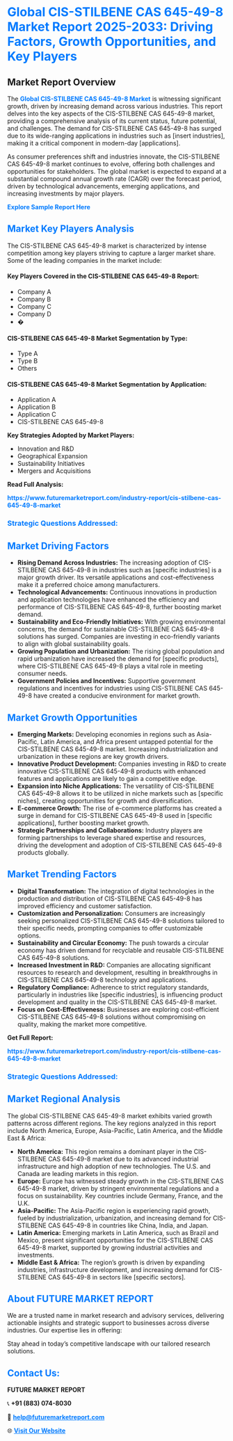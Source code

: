 <h1 style="color: #007BFF;">Global CIS-STILBENE CAS 645-49-8 Market Report 2025-2033: Driving Factors, Growth Opportunities, and Key Players</h1>

<section id="overview">
<h2>Market Report Overview</h2>
<p>The <a href="https://www.futuremarketreport.com/industry-report/cis-stilbene-cas-645-49-8-market" style="color: #007BFF; text-decoration: none;"><strong>Global CIS-STILBENE CAS 645-49-8 Market</strong></a> is witnessing significant growth, driven by increasing demand across various industries. This report delves into the key aspects of the CIS-STILBENE CAS 645-49-8 market, providing a comprehensive analysis of its current status, future potential, and challenges. The demand for CIS-STILBENE CAS 645-49-8 has surged due to its wide-ranging applications in industries such as [insert industries], making it a critical component in modern-day [applications].</p>
<p>As consumer preferences shift and industries innovate, the CIS-STILBENE CAS 645-49-8 market continues to evolve, offering both challenges and opportunities for stakeholders. The global market is expected to expand at a substantial compound annual growth rate (CAGR) over the forecast period, driven by technological advancements, emerging applications, and increasing investments by major players.</p>
</section>

<section id="overview">
<p><a href="https://www.futuremarketreport.com/request-sample/reportId=120403" style="color: #007BFF; text-decoration: none;"><strong>Explore Sample Report Here</strong></a></p>
</section>

<section id="key-players">
<h2 style="color: #007BFF;">Market Key Players Analysis</h2>
<p>The CIS-STILBENE CAS 645-49-8 market is characterized by intense competition among key players striving to capture a larger market share. Some of the leading companies in the market include:</p>
<h4>Key Players Covered in the CIS-STILBENE CAS 645-49-8 Report:</h4>
<ul><li>Company A</li><li>Company B</li><li>Company C</li><li>Company D</li><li>�</li></ul>
<h4>CIS-STILBENE CAS 645-49-8 Market Segmentation by Type:</h4>
<ul><li>Type A</li><li>Type B</li><li>Others</li></ul>

<h4>CIS-STILBENE CAS 645-49-8 Market Segmentation by Application:</h4>
<ul><li>Application A</li><li>Application B</li><li>Application C</li><li>CIS-STILBENE CAS 645-49-8</li></ul>
<p><strong>Key Strategies Adopted by Market Players:</strong></p>
<ul>
<li>Innovation and R&D</li>
<li>Geographical Expansion</li>
<li>Sustainability Initiatives</li>
<li>Mergers and Acquisitions</li>
</ul>
</section>

<section>
<p><strong>Read Full Analysis: </strong></p><a href="https://www.futuremarketreport.com/industry-report/cis-stilbene-cas-645-49-8-market" style="color: #007BFF; text-decoration: none;"><strong>https://www.futuremarketreport.com/industry-report/cis-stilbene-cas-645-49-8-market</strong></a>
<h3 style="color: #007BFF;">Strategic Questions Addressed:</h3>
</section>

<section id="driving-factors">
<h2 style="color: #007BFF;">Market Driving Factors</h2>
<ul>
<li><strong>Rising Demand Across Industries:</strong> The increasing adoption of CIS-STILBENE CAS 645-49-8 in industries such as [specific industries] is a major growth driver. Its versatile applications and cost-effectiveness make it a preferred choice among manufacturers.</li>
<li><strong>Technological Advancements:</strong> Continuous innovations in production and application technologies have enhanced the efficiency and performance of CIS-STILBENE CAS 645-49-8, further boosting market demand.</li>
<li><strong>Sustainability and Eco-Friendly Initiatives:</strong> With growing environmental concerns, the demand for sustainable CIS-STILBENE CAS 645-49-8 solutions has surged. Companies are investing in eco-friendly variants to align with global sustainability goals.</li>
<li><strong>Growing Population and Urbanization:</strong> The rising global population and rapid urbanization have increased the demand for [specific products], where CIS-STILBENE CAS 645-49-8 plays a vital role in meeting consumer needs.</li>
<li><strong>Government Policies and Incentives:</strong> Supportive government regulations and incentives for industries using CIS-STILBENE CAS 645-49-8 have created a conducive environment for market growth.</li>
</ul>
</section>

<section id="growth-opportunities">
<h2 style="color: #007BFF;">Market Growth Opportunities</h2>
<ul>
<li><strong>Emerging Markets:</strong> Developing economies in regions such as Asia-Pacific, Latin America, and Africa present untapped potential for the CIS-STILBENE CAS 645-49-8 market. Increasing industrialization and urbanization in these regions are key growth drivers.</li>
<li><strong>Innovative Product Development:</strong> Companies investing in R&D to create innovative CIS-STILBENE CAS 645-49-8 products with enhanced features and applications are likely to gain a competitive edge.</li>
<li><strong>Expansion into Niche Applications:</strong> The versatility of CIS-STILBENE CAS 645-49-8 allows it to be utilized in niche markets such as [specific niches], creating opportunities for growth and diversification.</li>
<li><strong>E-commerce Growth:</strong> The rise of e-commerce platforms has created a surge in demand for CIS-STILBENE CAS 645-49-8 used in [specific applications], further boosting market growth.</li>
<li><strong>Strategic Partnerships and Collaborations:</strong> Industry players are forming partnerships to leverage shared expertise and resources, driving the development and adoption of CIS-STILBENE CAS 645-49-8 products globally.</li>
</ul>
</section>

<section id="trending-factors">
<h2 style="color: #007BFF;">Market Trending Factors</h2>
<ul>
<li><strong>Digital Transformation:</strong> The integration of digital technologies in the production and distribution of CIS-STILBENE CAS 645-49-8 has improved efficiency and customer satisfaction.</li>
<li><strong>Customization and Personalization:</strong> Consumers are increasingly seeking personalized CIS-STILBENE CAS 645-49-8 solutions tailored to their specific needs, prompting companies to offer customizable options.</li>
<li><strong>Sustainability and Circular Economy:</strong> The push towards a circular economy has driven demand for recyclable and reusable CIS-STILBENE CAS 645-49-8 solutions.</li>
<li><strong>Increased Investment in R&D:</strong> Companies are allocating significant resources to research and development, resulting in breakthroughs in CIS-STILBENE CAS 645-49-8 technology and applications.</li>
<li><strong>Regulatory Compliance:</strong> Adherence to strict regulatory standards, particularly in industries like [specific industries], is influencing product development and quality in the CIS-STILBENE CAS 645-49-8 market.</li>
<li><strong>Focus on Cost-Effectiveness:</strong> Businesses are exploring cost-efficient CIS-STILBENE CAS 645-49-8 solutions without compromising on quality, making the market more competitive.</li>
</ul>
</section>

<section>
<p><strong>Get Full Report: </strong></p><a href="https://www.futuremarketreport.com/industry-report/cis-stilbene-cas-645-49-8-market" style="color: #007BFF; text-decoration: none;"><strong>https://www.futuremarketreport.com/industry-report/cis-stilbene-cas-645-49-8-market</strong></a>
<h3 style="color: #007BFF;">Strategic Questions Addressed:</h3>
</section>


<section id="regional-analysis">
<h2 style="color: #007BFF;">Market Regional Analysis</h2>
<p>The global CIS-STILBENE CAS 645-49-8 market exhibits varied growth patterns across different regions. The key regions analyzed in this report include North America, Europe, Asia-Pacific, Latin America, and the Middle East & Africa:</p>
<ul>
<li><strong>North America:</strong> This region remains a dominant player in the CIS-STILBENE CAS 645-49-8 market due to its advanced industrial infrastructure and high adoption of new technologies. The U.S. and Canada are leading markets in this region.</li>
<li><strong>Europe:</strong> Europe has witnessed steady growth in the CIS-STILBENE CAS 645-49-8 market, driven by stringent environmental regulations and a focus on sustainability. Key countries include Germany, France, and the U.K.</li>
<li><strong>Asia-Pacific:</strong> The Asia-Pacific region is experiencing rapid growth, fueled by industrialization, urbanization, and increasing demand for CIS-STILBENE CAS 645-49-8 in countries like China, India, and Japan.</li>
<li><strong>Latin America:</strong> Emerging markets in Latin America, such as Brazil and Mexico, present significant opportunities for the CIS-STILBENE CAS 645-49-8 market, supported by growing industrial activities and investments.</li>
<li><strong>Middle East & Africa:</strong> The region’s growth is driven by expanding industries, infrastructure development, and increasing demand for CIS-STILBENE CAS 645-49-8 in sectors like [specific sectors].</li>
</ul>
</section>

<footer>
<h2 style="color: #007BFF;">About FUTURE MARKET REPORT</h2>
<p>We are a trusted name in market research and advisory services, delivering actionable insights and strategic support to businesses across diverse industries. Our expertise lies in offering:</p>

<p>Stay ahead in today’s competitive landscape with our tailored research solutions.</p>

<h2 style="color: #007BFF;">Contact Us:</h2>
<p><strong>FUTURE MARKET REPORT</strong></p>
<p>📞 <strong>+91 (883) 074-8030</strong></p>
<p>📧 <strong><a href="mailto:help@futuremarketreport.com" style="color: #007BFF;">help@futuremarketreport.com</a></strong></p>
<p>🌐 <strong><a href="https://www.futuremarketreport.com/" style="color: #007BFF;">Visit Our Website</a></strong></p>
</footer>